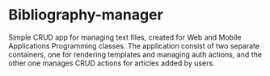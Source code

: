 # Bibliography-manager
Simple CRUD app for managing text files, created for Web and Mobile Applications Programming classes.
The application consist of two separate containers, one for rendering templates and managing auth actions, and the other one manages CRUD actions for articles added by users.
